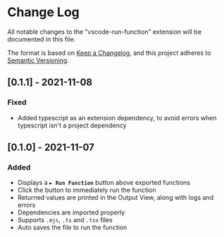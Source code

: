 # Change Log

All notable changes to the "vscode-run-function" extension will be documented in this file.

The format is based on [Keep a Changelog](https://keepachangelog.com/en/1.0.0/),
and this project adheres to [Semantic Versioning](https://semver.org/spec/v2.0.0.html).

## [0.1.1] - 2021-11-08

### Fixed

-   Added typescript as an extension dependency, to avoid errors when typescript isn't a project dependency

## [0.1.0] - 2021-11-07

### Added

-   Displays a **`► Run Function`** button above exported functions
-   Click the button to immediately run the function
-   Returned values are printed in the Output View, along with logs and errors
-   Dependencies are imported properly
-   Supports `.mjs`, `.ts` and `.tsx` files
-   Auto saves the file to run the function
